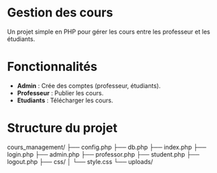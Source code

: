 # Gestion des cours

Un projet simple en PHP pour gérer les cours entre les professeur et les étudiants.

# Fonctionnalités
- **Admin** : Crée des comptes (professeur, étudiants).
- **Professeur** : Publier les cours.
- **Etudiants** : Télécharger les cours.

# Structure du projet

cours_management/
├── config.php
├── db.php
├── index.php
├── login.php
├── admin.php
├── professor.php
├── student.php
├── logout.php
├── css/
│   └── style.css
└── uploads/



